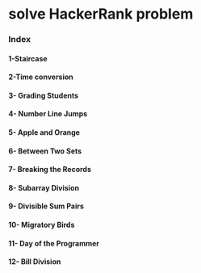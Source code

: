 # solve HackerRank problem

### Index

#### 1-Staircase <br />

#### 2-Time conversion <br />

#### 3- Grading Students <br />

#### 4- Number Line Jumps <br />
#### 5- Apple and Orange <br />
#### 6- Between Two Sets <br />
#### 7- Breaking the Records <br />
#### 8- Subarray Division <br />
#### 9- Divisible Sum Pairs <br />
#### 10- Migratory Birds <br />
#### 11- Day of the Programmer <br />
#### 12- Bill Division <br />






